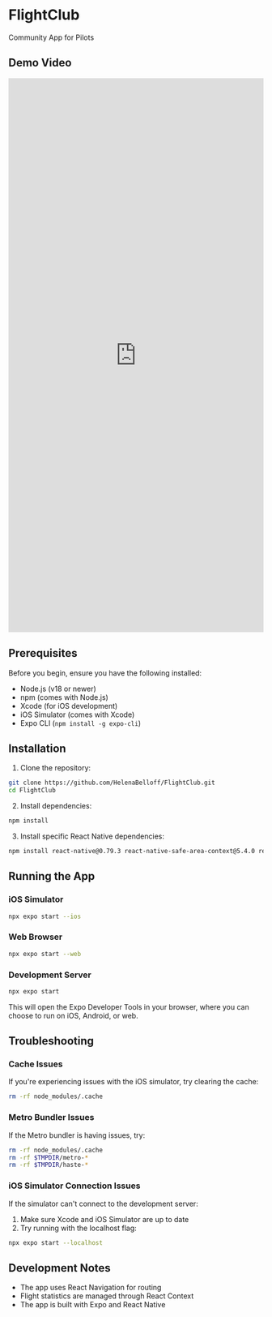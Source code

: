 # FlightClub
Community App for Pilots

## Demo Video
<div style="position: relative; padding-bottom: 216.86746987951807%; height: 0;"><iframe src="https://www.loom.com/embed/d22cc8c4b0b144f9a4d91be92d80ee5b?sid=9cfa95e6-2276-4c19-a4a8-615c9c4b7ffe" frameborder="0" webkitallowfullscreen mozallowfullscreen allowfullscreen style="position: absolute; top: 0; left: 0; width: 100%; height: 100%;"></iframe></div>

## Prerequisites
Before you begin, ensure you have the following installed:
- Node.js (v18 or newer)
- npm (comes with Node.js)
- Xcode (for iOS development)
- iOS Simulator (comes with Xcode)
- Expo CLI (`npm install -g expo-cli`)

## Installation

1. Clone the repository:
```bash
git clone https://github.com/HelenaBelloff/FlightClub.git
cd FlightClub
```

2. Install dependencies:
```bash
npm install
```

3. Install specific React Native dependencies:
```bash
npm install react-native@0.79.3 react-native-safe-area-context@5.4.0 react-native-screens@~4.11.1 react-native-svg@15.11.2
```

## Running the App

### iOS Simulator
```bash
npx expo start --ios
```

### Web Browser
```bash
npx expo start --web
```

### Development Server
```bash
npx expo start
```
This will open the Expo Developer Tools in your browser, where you can choose to run on iOS, Android, or web.

## Troubleshooting

### Cache Issues
If you're experiencing issues with the iOS simulator, try clearing the cache:
```bash
rm -rf node_modules/.cache
```

### Metro Bundler Issues
If the Metro bundler is having issues, try:
```bash
rm -rf node_modules/.cache
rm -rf $TMPDIR/metro-*
rm -rf $TMPDIR/haste-*
```

### iOS Simulator Connection Issues
If the simulator can't connect to the development server:
1. Make sure Xcode and iOS Simulator are up to date
2. Try running with the localhost flag:
```bash
npx expo start --localhost
```

## Development Notes
- The app uses React Navigation for routing
- Flight statistics are managed through React Context
- The app is built with Expo and React Native
